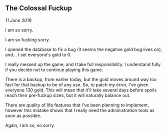 The Colossal Fuckup
---
_11 June 2019_

I am so sorry.

I am so fucking sorry.

I opened the database to fix a bug (it seems the negative gold bug lives on), and... I set everyone's gold to 0.

I really messed up the game, and I take full responsibility. I understand fully if you decide not to continue playing this game.

There is a backup, from earlier today, but the gold moves around way too fast for that backup to be of any use. So, to patch my error, I've given everyone 130 gold. This will mean that it'll take several days before spoils reach their pre-fuckup sizes, but it will naturally balance out.

There are quality of life features that I've been planning to implement, however this mistake shows that I really need the administration tools as soon as possible.

Again, I am so, so sorry.

